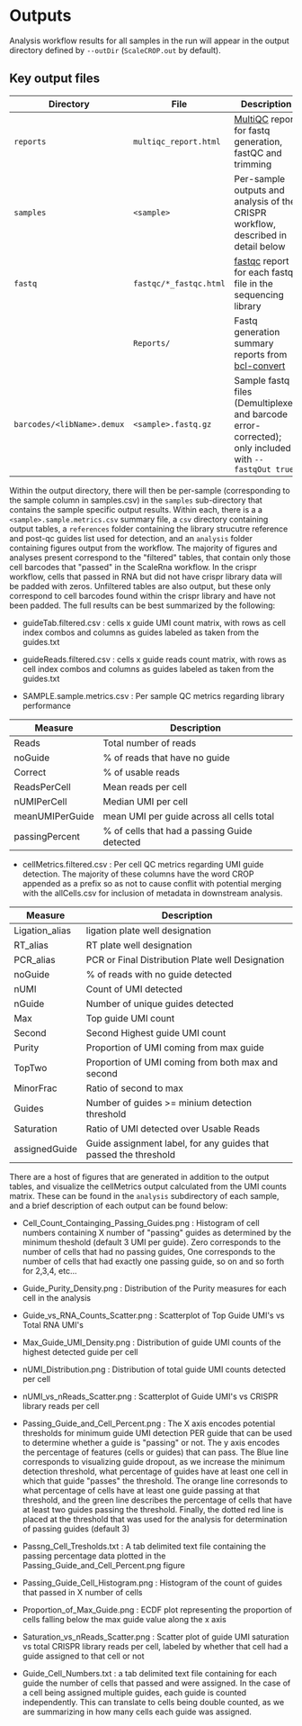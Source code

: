 # Outputs

Analysis workflow results for all samples in the run will appear in the output directory defined by `--outDir` (`ScaleCROP.out` by default). 


## Key output files
| Directory | File | Description |
|-----------|------|-------------|
| `reports` | `multiqc_report.html` | [MultiQC](https://multiqc.info/) report for fastq generation, fastQC and trimming |
| `samples` | `<sample>` | Per-sample outputs and analysis of the CRISPR workflow, described in detail below |
| `fastq` | `fastqc/*_fastqc.html` | [fastqc](https://github.com/s-andrews/FastQC) report for each fastq file in the sequencing library |
| | `Reports/` | Fastq generation summary reports from [bcl-convert](https://support.illumina.com/sequencing/sequencing_software/bcl-convert.html) |
| `barcodes/<libName>.demux` | `<sample>.fastq.gz` | Sample fastq files (Demultiplexed and barcode error-corrected); only included with `--fastqOut true` |


Within the output directory, there will then be per-sample (corresponding to the sample column in samples.csv) in the `samples` sub-directory that contains the sample specific output results. Within each, there is a a `<sample>.sample.metrics.csv` summary file, a `csv` directory containing output tables, a `references` folder containing the library strucutre reference and post-qc guides list used for detection, and an `analysis` folder containing figures output from the workflow. The majority of figures and analyses present correspond to the "filtered" tables, that contain only those cell barcodes that "passed" in the ScaleRna workflow. In the crispr workflow, cells that passed in RNA but did not have crispr library data will be padded with zeros. Unfiltered tables are also output, but these only correspond to cell barcodes found within the crispr library and have not been padded. The full results can be best summarized by the following:

* guideTab.filtered.csv : cells x guide UMI count matrix, with rows as cell index combos and columns as guides labeled as taken from the guides.txt

* guideReads.filtered.csv : cells x guide reads count matrix, with rows as cell index combos and columns as guides labeled as taken from the guides.txt

* SAMPLE.sample.metrics.csv : Per sample QC metrics regarding library performance

| Measure | ​Description​ |
|---------|-------------|
| Reads | Total number of reads |
| noGuide​ | % of reads that have no guide​ |
| Correct​ | % of usable reads |​
| ReadsPerCell | ​Mean reads per cell​ |
| nUMIPerCell​ | Median UMI per cell​ |
| meanUMIPerGuide | mean UMI per guide across all cells total |
| passingPercent | % of cells that had a passing Guide detected​ |

* cellMetrics.filtered.csv : Per cell QC metrics regarding UMI guide detection. The majority of these columns have the word CROP appended as a prefix so as not to cause conflit with potential merging with the allCells.csv for inclusion of metadata in downstream analysis.

| Measure | ​Description​ |
|---------|-------------|
| Ligation_alias | ligation plate well designation |
| RT_alias | RT plate well designation |
| PCR_alias | PCR or Final Distribution Plate well Designation |
| noGuide | % of reads with no guide detected​ |
| nUMI​ | Count of UMI detected​ |
| nGuide​ | Number of unique guides detected​ |
| Max​ | Top guide UMI count​ |
| Second​ | Second Highest guide UMI count​ |
| Purity​ | Proportion of UMI coming from max guide |​
| TopTwo​ | Proportion of UMI coming from both max and second |​
| MinorFrac​ | Ratio of second to max​ |
| Guides​ | Number of guides >= minium detection threshold​ |
| Saturation​ | Ratio of UMI detected over Usable Reads |
| assignedGuide​ | Guide assignment label, for any guides that passed the threshold​ |


There are a host of figures that are generated in addition to the output tables, and visualize the cellMetrics output calculated from the UMI counts matrix. These can be found in the `analysis` subdirectory of each sample, and a brief description of each output can be found below:

* Cell_Count_Containging_Passing_Guides.png : Histogram of cell numbers containing X number of "passing" guides as determined by the minimum theshold (default 3 UMI per guide). Zero corresponds to the number of cells that had no passing guides, One corresponds to the number of cells that had exactly one passing guide, so on and so forth for 2,3,4, etc...

* Guide_Purity_Density.png : Distribution of the Purity measures for each cell in the analysis

* Guide_vs_RNA_Counts_Scatter.png : Scatterplot of Top Guide UMI's vs Total RNA UMI's

* Max_Guide_UMI_Density.png : Distribution of guide UMI counts of the highest detected guide per cell

* nUMI_Distribution.png : Distribution of total guide UMI counts detected per cell

* nUMI_vs_nReads_Scatter.png : Scatterplot of Guide UMI's vs CRISPR library reads per cell

* Passing_Guide_and_Cell_Percent.png : The X axis encodes potential thresholds for minimum guide UMI detection PER guide that can be used to determine whether a guide is "passing" or not. The y axis encodes the percentage of features (cells or guides) that can pass. The Blue line corresponds to visualizing guide dropout, as we increase the minimum detection threshold, what percentage of guides have at least one cell in which that guide "passes" the threshold. The orange line corresonds to what percentage of cells have at least one guide passing at that threshold, and the green line describes the percentage of cells that have at least two guides passing the threshold. Finally, the dotted red line is placed at the threshold that was used for the analysis for determination of passing guides (default 3)

* Passng_Cell_Tresholds.txt : A tab delimited text file containing the passing percentage data plotted in the Passing_Guide_and_Cell_Percent.png figure

* Passing_Guide_Cell_Histogram.png : Histogram of the count of guides that passed in X number of cells

* Proportion_of_Max_Guide.png : ECDF plot representing the proportion of cells falling below the max guide value along the x axis

* Saturation_vs_nReads_Scatter.png : Scatter plot of guide UMI saturation vs total CRISPR library reads per cell, labeled by whether that cell had a guide assigned to that cell or not

* Guide_Cell_Numbers.txt : a tab delimited text file containing for each guide the number of cells that passed and were assigned. In the case of a cell being assigned multiple guides, each guide is counted independently. This can translate to cells being double counted, as we are summarizing in how many cells each guide was assigned.